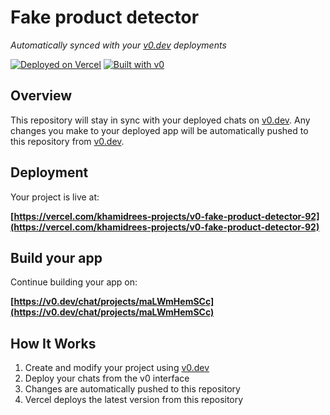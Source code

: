 # Fake product detector

*Automatically synced with your [v0.dev](https://v0.dev) deployments*

[![Deployed on Vercel](https://img.shields.io/badge/Deployed%20on-Vercel-black?style=for-the-badge&logo=vercel)](https://vercel.com/khamidrees-projects/v0-fake-product-detector-92)
[![Built with v0](https://img.shields.io/badge/Built%20with-v0.dev-black?style=for-the-badge)](https://v0.dev/chat/projects/maLWmHemSCc)

## Overview

This repository will stay in sync with your deployed chats on [v0.dev](https://v0.dev).
Any changes you make to your deployed app will be automatically pushed to this repository from [v0.dev](https://v0.dev).

## Deployment

Your project is live at:

**[https://vercel.com/khamidrees-projects/v0-fake-product-detector-92](https://vercel.com/khamidrees-projects/v0-fake-product-detector-92)**

## Build your app

Continue building your app on:

**[https://v0.dev/chat/projects/maLWmHemSCc](https://v0.dev/chat/projects/maLWmHemSCc)**

## How It Works

1. Create and modify your project using [v0.dev](https://v0.dev)
2. Deploy your chats from the v0 interface
3. Changes are automatically pushed to this repository
4. Vercel deploys the latest version from this repository